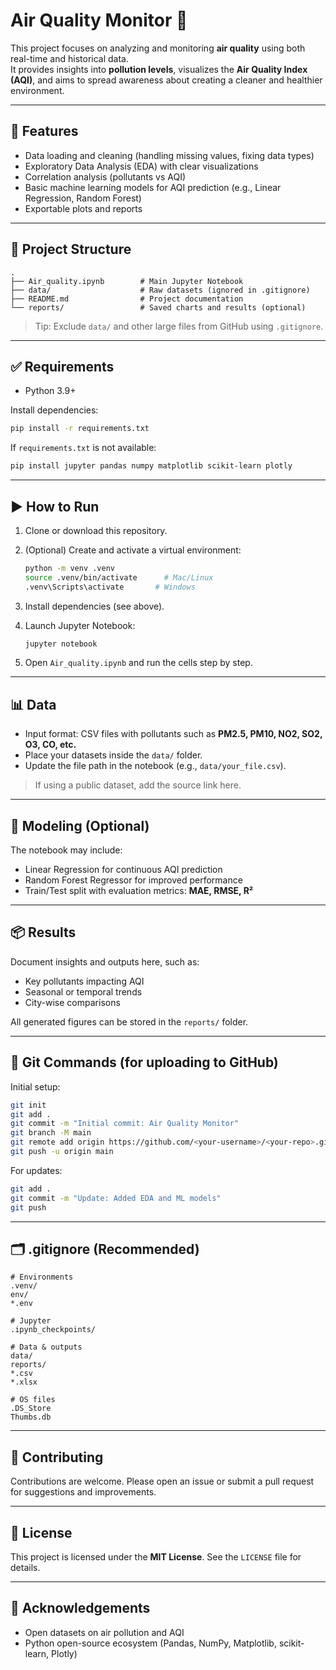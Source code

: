 # Air Quality Monitor 🫧

This project focuses on analyzing and monitoring **air quality** using both real-time and historical data.  
It provides insights into **pollution levels**, visualizes the **Air Quality Index (AQI)**, and aims to spread awareness about creating a cleaner and healthier environment.

---

## 🔧 Features

* Data loading and cleaning (handling missing values, fixing data types)
* Exploratory Data Analysis (EDA) with clear visualizations
* Correlation analysis (pollutants vs AQI)
* Basic machine learning models for AQI prediction (e.g., Linear Regression, Random Forest)
* Exportable plots and reports

---

## 📁 Project Structure

```plaintext
.
├── Air_quality.ipynb        # Main Jupyter Notebook
├── data/                    # Raw datasets (ignored in .gitignore)
├── README.md                # Project documentation
└── reports/                 # Saved charts and results (optional)
```

> Tip: Exclude `data/` and other large files from GitHub using `.gitignore`.

---

## ✅ Requirements

* Python 3.9+

Install dependencies:

```bash
pip install -r requirements.txt
```

If `requirements.txt` is not available:

```bash
pip install jupyter pandas numpy matplotlib scikit-learn plotly
```

---

## ▶️ How to Run

1. Clone or download this repository.
2. (Optional) Create and activate a virtual environment:

   ```bash
   python -m venv .venv
   source .venv/bin/activate      # Mac/Linux
   .venv\Scripts\activate       # Windows
   ```
3. Install dependencies (see above).
4. Launch Jupyter Notebook:

   ```bash
   jupyter notebook
   ```
5. Open `Air_quality.ipynb` and run the cells step by step.

---

## 📊 Data

* Input format: CSV files with pollutants such as **PM2.5, PM10, NO2, SO2, O3, CO, etc.**
* Place your datasets inside the `data/` folder.
* Update the file path in the notebook (e.g., `data/your_file.csv`).

> If using a public dataset, add the source link here.

---

## 🧠 Modeling (Optional)

The notebook may include:

* Linear Regression for continuous AQI prediction
* Random Forest Regressor for improved performance
* Train/Test split with evaluation metrics: **MAE, RMSE, R²**

---

## 📦 Results

Document insights and outputs here, such as:

* Key pollutants impacting AQI
* Seasonal or temporal trends
* City-wise comparisons

All generated figures can be stored in the `reports/` folder.

---

## 🧪 Git Commands (for uploading to GitHub)

Initial setup:

```bash
git init
git add .
git commit -m "Initial commit: Air Quality Monitor"
git branch -M main
git remote add origin https://github.com/<your-username>/<your-repo>.git
git push -u origin main
```

For updates:

```bash
git add .
git commit -m "Update: Added EDA and ML models"
git push
```

---

## 🗂️ .gitignore (Recommended)

```plaintext
# Environments
.venv/
env/
*.env

# Jupyter
.ipynb_checkpoints/

# Data & outputs
data/
reports/
*.csv
*.xlsx

# OS files
.DS_Store
Thumbs.db
```

---

## 🤝 Contributing

Contributions are welcome. Please open an issue or submit a pull request for suggestions and improvements.

---

## 📝 License

This project is licensed under the **MIT License**. See the `LICENSE` file for details.

---

## 🙏 Acknowledgements

* Open datasets on air pollution and AQI
* Python open-source ecosystem (Pandas, NumPy, Matplotlib, scikit-learn, Plotly)
